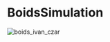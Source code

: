 # BoidsSimulation

![boids_ivan_czar](https://user-images.githubusercontent.com/65811518/189517108-bc9d2b92-8402-4e47-a08d-a5f4b28e1101.gif)

